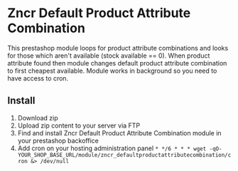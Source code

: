 # Zncr Default Product Attribute Combination

This prestashop module loops for product attribute combinations and looks for those which aren't available (stock available == 0). When product attribute found then module changes default product attribute combination to first cheapest available. Module works in background so you need to have access to cron.

## Install
1. Download zip
2. Upload zip content to your server via FTP
3. Find and install Zncr Default Product Attribute Combination module in your prestashop backoffice
4. Add cron on your hosting administration panel `* */6 * * * wget -qO- YOUR_SHOP_BASE_URL/module/zncr_defaultproductattributecombination/cron &> /dev/null`